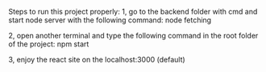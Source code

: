 Steps to run this project properly:
1, go to the backend folder with cmd and start node server with the following command: node fetching

2, open another terminal and type the following command in the root folder of the project: npm start

3, enjoy the react site on the localhost:3000 (default)
